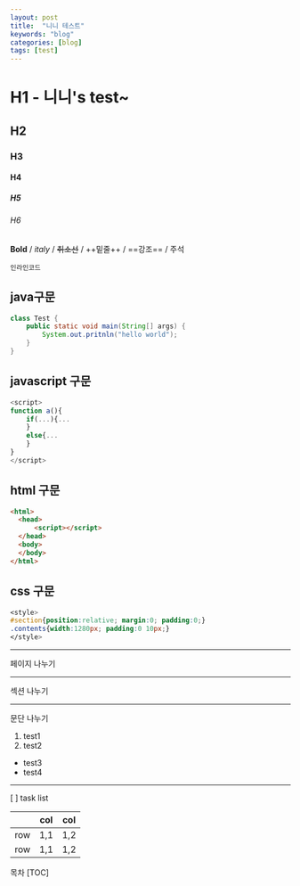 ```yaml
---
layout: post
title:  "니니 테스트"
keywords: "blog"
categories: [blog]
tags: [test]
---
```


# H1 - 니니's test~
## H2
### H3
#### H4
##### H5
###### H6

**Bold** / *italy* / ~~취소선~~ / ++밑줄++ / ==강조== / 주석 <!--주석-->

`인라인코드`

## java구문
```java
class Test {
    public static void main(String[] args) {
        System.out.pritnln("hello world");
    }
}
```

## javascript 구문
```javascript
<script>
function a(){
	if(...){...
    }
    else{...
    }
}
</script>
```

## html 구문
```html
<html>
  <head>
      <script></script>
  </head>
  <body>
  </body>
</html>
```

## css 구문
```css
<style>
#section{position:relative; margin:0; padding:0;}
.contents{width:1280px; padding:0 10px;}
</style>
```

***
페이지 나누기
- - -
섹션 나누기
_ _ _
문단 나누기

1. test1
2. test2

- test3
- test4

_ _ _
[ ] task list


| 	 	   |   col  |   col  |
|--------|--------|--------|
|   row  |  1,1   |  1,2   |
|   row  |  1,1   |  1,2   |


목차
[TOC]

